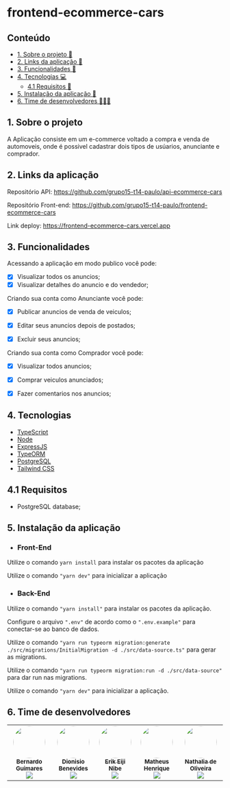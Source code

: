 # frontend-ecommerce-cars

<h2>Conteúdo</h2>

- [1. Sobre o projeto 🚗](#1-sobre-o-projeto)
- [2. Links da aplicação 🔗](#2-links-da-aplicação)
- [3. Funcionalidades 🧮](#3-funcionalidades)
- [4. Tecnologias 💻](#4-tecnologias)
  - [4.1 Requisitos 📌](#41-requisitos)
- [5. Instalação da aplicação 💽](#5-instalação-da-aplicação)
- [6. Time de desenvolvedores 👩🧑‍💻](#6-time-de-desenvolvedores)



## 1. Sobre o projeto

A Aplicação consiste em um e-commerce voltado a compra e venda de automoveis, onde é possivel cadastrar dois tipos de usúarios, anunciante e comprador.



## 2. Links da aplicação

Repositório API: https://github.com/grupo15-t14-paulo/api-ecommerce-cars

Repositório Front-end: https://github.com/grupo15-t14-paulo/frontend-ecommerce-cars

Link deploy: https://frontend-ecommerce-cars.vercel.app



## 3. Funcionalidades

Acessando a aplicação em modo publico você pode:

- [x] Visualizar todos os anuncios;
- [x] Visualizar detalhes do anuncio e do vendedor;

Criando sua conta como Anunciante você pode:

- [x] Publicar anuncios de venda de veiculos;
- [x] Editar seus anuncios depois de postados;
- [x] Excluir seus anuncios;


Criando sua conta como Comprador você pode:

- [x] Visualizar todos anuncios;
- [x] Comprar veiculos anunciados;
- [x] Fazer comentarios nos anuncios;



## 4. Tecnologias

- <a name="typescript" href="https://www.typescriptlang.org/" target="_blank">TypeScript</a>
- <a name="nodejs" href="https://nodejs.org/en/" target="_blank">Node</a>
- <a name="expressjs" href="https://expressjs.com/" target="_blank">ExpressJS</a>
- <a name="typeorm" href="https://typeorm.io/" target="_blank">TypeORM</a>
- <a name="postgreSQL" href="https://www.postgresql.org/docs/" target="_blank">PostgreSQL</a>
- <a name="TailwindCSS" href="https://tailwindcss.com/docs/installation" target="_blank">Tailwind CSS</a>



## 4.1 Requisitos

- PostgreSQL database;



## 5. Instalação da aplicação

- <h3>Front-End</h3>

Utilize o comando `yarn install` para instalar os pacotes da aplicação

Utilize o comando `"yarn dev"` para inicializar a aplicação

- <h3>Back-End</h3>

Utilize o comando `"yarn install"` para instalar os pacotes da aplicação.

Configure o arquivo `".env"` de acordo como o `".env.example"` para conectar-se ao banco de dados.

Utilize o comando `"yarn run typeorm migration:generate ./src/migrations/InitialMigration -d ./src/data-source.ts"` para gerar as migrations.

Utilize o comando `"yarn run typeorm migration:run -d ./src/data-source"` para dar run nas migrations.

Utilize o comando `"yarn dev"` para inicializar a aplicação.



## 6. Time de desenvolvedores

<table>
  <tr>
  <td align="center"><a href="https://github.com/megaurso" title="GitHub"><img style="border-radius: 50%;" src="https://avatars.githubusercontent.com/u/110126139?v=4" width="75px;" alt=""/><br /><sub><b>Bernardo Guimares</b></sub></a><br /><a href="https://www.linkedin.com/in/bernardo-guimaraes/" title="Linkedin"><img src="https://img.shields.io/badge/LinkedIn-%230077B5.svg?&style=flat-square&logo=linkedin&logoColor=white"></a></td>
  <td align="center"><a href="https://github.com/dbnvides" title="GitHub"><img style="border-radius: 50%;" src="https://avatars.githubusercontent.com/u/39993447?v=4" width="75px;" alt=""/><br /><sub><b>Dionisio Benevides</b></sub></a><br /><a href="https://www.linkedin.com/in/dionisiosantos//" title="Linkedin"><img src="https://img.shields.io/badge/LinkedIn-%230077B5.svg?&style=flat-square&logo=linkedin&logoColor=white"></a></td>
  <td align="center"><a href="https://github.com/ErikNibe" title="GitHub"><img style="border-radius: 50%;" src="https://avatars.githubusercontent.com/u/110181262?v=4" width="75px;" alt=""/><br /><sub><b>Erik Eiji Nibe</b></sub></a><br /><a href="https://www.linkedin.com/in/érik-nibe-259850210/" title="Linkedin"><img src="https://img.shields.io/badge/LinkedIn-%230077B5.svg?&style=flat-square&logo=linkedin&logoColor=white"></a></td>
  <td align="center"><a href="https://github.com/matheushgrohs" title="GitHub"><img style="border-radius: 50%;" src="https://avatars.githubusercontent.com/u/105793058?s=400&u=dff728e733aad52c14ed955d417bb9bb6f276ce7&v=4" width="75px;" alt=""/><br /><sub><b>Matheus Henrique</b></sub></a><br /><a href="https://www.linkedin.com/in/matheushgrohs/" title="Linkedin"><img src="https://img.shields.io/badge/LinkedIn-%230077B5.svg?&style=flat-square&logo=linkedin&logoColor=white"></a></td>
  <td align="center"><a href="https://github.com/NathMedeiros" title="GitHub"><img style="border-radius: 50%;" src="https://avatars.githubusercontent.com/u/110193923?v=4" width="75px;" alt=""/><br /><sub><b>Nathalia de Oliveira</b></sub></a><br /><a href="https://www.linkedin.com/in/nathalia-de-oliveira-medeiros/" title="Linkedin"><img src="https://img.shields.io/badge/LinkedIn-%230077B5.svg?&style=flat-square&logo=linkedin&logoColor=white"></a></td>
  </tr>
</table>

